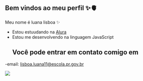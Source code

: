 ## Bem vindos ao meu perfil ✨🫀

Meu nome é luana lisboa ✨ 

- Estou estuudando na [Alura](https://www.alura.com.br)
- Estou me desenvolvendo na linguagem JavaScript
  ## Você pode entrar em contato comigo em 
-email: lisboa.luana11@escola.pr.gov.br

![](https://media.tenor.com/eRGU5l2v-_wAAAAi/cat-meme.gif
)

